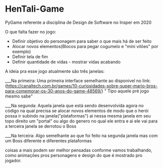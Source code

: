 # HenTali-Game
PyGame referente a disciplina de Design de Software no Insper em 2020

O que falta fazer no jogo:
- Definir objetivo do personagem para saber o que mais há de ser feito
- Alocar novos elementos(Blocos para pegar cogumelo e "mini vilões" por exemplo)
- Definir tela de fim
- Definir quantidade de vidas - mostrar vidas acabando

A ideia pra esse jogo atualmente são três janelas:

___Na primeira:
Uma primeira interface semelhante ao disponivel no link:
(https://canaltech.com.br/games/10-curiosidades-sobre-super-mario-bros-para-comemorar-os-30-anos-do-game-48569/)
" Tipo aquele pré jogo mesmo sabe"

___Na segunda:
Aquela janela que está sendo desenvolvida agora no código na qual precisa se alocar novos elementos de modo que o herói possa ir subindo na janela("plataformas")
ai nessa mesma janela em seu topo direito um "portal" ou algo do genero no qual ele entra e ai ele vai para a terceira janela se derrotou o Boss

___Na terceira:
Algo semelhante ao que foi feito na segunda janela mas com um Boss diferente e diferentes plataformas

coisas a mais podem ser melhor pensadas conforme vamos trabalhando, como animações pros personagens e design do que é mostrado pro jogador.
